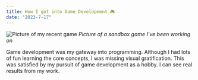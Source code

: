 ```yaml
---
title: How I got into Game Development 🎮
date: "2023-7-17"
---
```


![Picture of my recent game](save_4.png)
*Picture of a sandbox game I've been working on*

Game development was my gateway into programming. Although I had lots of fun learning the core concepts, I was missing visual gratification. This was satisfied by my pursuit of game development as a hobby. I can see real results from my work.